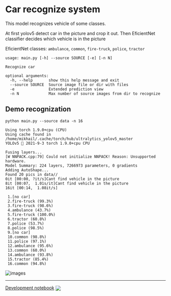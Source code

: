 # Car recognize system

This model recognizes vehicle of some classes.

At first yolov5 detect car in the picture and crop it out. Then EficientNet classifier decides which vehicle is in the picture

EficientNet classes: `ambulance`, `common`, `fire-truck`, `police`, `tractor`


```
usage: main.py [-h] --source SOURCE [-e] [-n N]

Recognize car

optional arguments:
  -h, --help       show this help message and exit
  --source SOURCE  Source image file or dir with files
  -e               Extended prediction view
  -n N             Max number of source images from dir to recognize
```

## Demo recognization

```
python main.py --source data -n 16

Using torch 1.9.0+cpu (CPU)
Using cache found in /home/mikhail/.cache/torch/hub/ultralytics_yolov5_master
YOLOv5 🚀 2021-9-3 torch 1.9.0+cpu CPU

Fusing layers... 
[W NNPACK.cpp:79] Could not initialize NNPACK! Reason: Unsupported hardware.
Model Summary: 224 layers, 7266973 parameters, 0 gradients
Adding AutoShape... 
Found 20 pics in data//
0it [00:00, ?it/s]Cant find vehicle in the picture
8it [00:07,  1.01s/it]Cant find vehicle in the picture
16it [00:14,  1.08it/s]

 1.[no car]
 2.fire-truck (99.3%)
 3.fire-truck (98.6%)
 4.ambulance (43.7%)
 5.fire-truck (100.0%)
 6.tractor (60.8%)
 7.police (53.7%)
 8.police (98.5%)
 9.[no car]
 10.common (98.8%)
 11.police (97.1%)
 12.ambulance (95.6%)
 13.common (60.0%)
 14.ambulance (93.8%)
 15.tractor (85.4%)
 16.common (94.8%)

```

![images](results/res.png)


---
[Development notebook](./yolov5_car.ipynb) [<img src="https://colab.research.google.com/assets/colab-badge.svg" align="center">](https://colab.research.google.com/github/mipatov/car-recognizer/blob/master/yolov5_car.ipynb)

